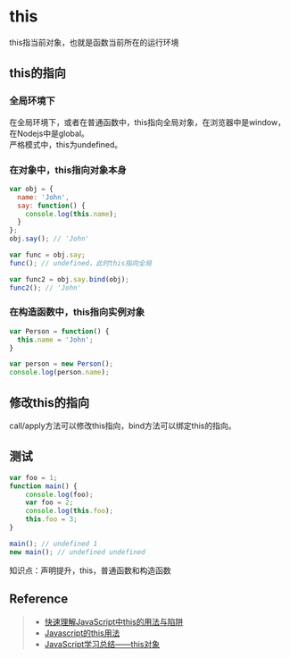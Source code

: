 # this
this指当前对象，也就是函数当前所在的运行环境

## this的指向

### 全局环境下
在全局环境下，或者在普通函数中，this指向全局对象，在浏览器中是window，在Nodejs中是global。  
严格模式中，this为undefined。

### 在对象中，this指向对象本身

```javascript
var obj = {
  name: 'John',
  say: function() {
    console.log(this.name);
  }
};
obj.say(); // 'John'

var func = obj.say;
func(); // undefined，此时this指向全局

var func2 = obj.say.bind(obj);
func2(); // 'John'
```

### 在构造函数中，this指向实例对象

```javascript
var Person = function() {
  this.name = 'John';
}

var person = new Person();
console.log(person.name);
```

## 修改this的指向
call/apply方法可以修改this指向，bind方法可以绑定this的指向。

## 测试
```javascript
var foo = 1;
function main() {
	console.log(foo);
	var foo = 2;
	console.log(this.foo);
	this.foo = 3;
}

main(); // undefined 1
new main(); // undefined undefined
```
知识点：声明提升，this，普通函数和构造函数


## Reference
> - [快速理解JavaScript中this的用法与陷阱](https://segmentfault.com/a/1190000004580525)
> - [Javascript的this用法](http://www.ruanyifeng.com/blog/2010/04/using_this_keyword_in_javascript.html)
> - [JavaScript学习总结——this对象](https://segmentfault.com/a/1190000004938787)

